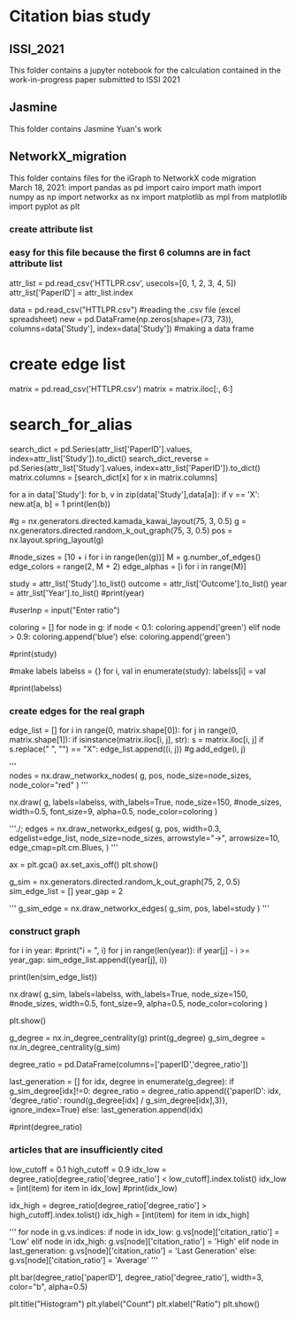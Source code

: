 # Citation bias study

## ISSI_2021  
This folder contains a jupyter notebook for the calculation contained in the work-in-progress paper submitted to ISSI 2021  

## Jasmine  
This folder contains Jasmine Yuan's work  

## NetworkX_migration  
This folder contains files for the iGraph to NetworkX code migration  
March 18, 2021: 
import pandas as pd
import cairo
import math
import numpy as np
import networkx as nx
import matplotlib as mpl
from matplotlib import pyplot as plt

### create attribute list
### easy for this file because the first 6 columns are in fact attribute list
attr_list = pd.read_csv('HTTLPR.csv', usecols=[0, 1, 2, 3, 4, 5])
attr_list['PaperID'] = attr_list.index

data = pd.read_csv("HTTLPR.csv") #reading the .csv file (excel spreadsheet)
new = pd.DataFrame(np.zeros(shape=(73, 73)), columns=data['Study'], index=data['Study']) #making a data frame

# create edge list
matrix = pd.read_csv('HTTLPR.csv')
matrix = matrix.iloc[:, 6:]

# search_for_alias
search_dict = pd.Series(attr_list['PaperID'].values, index=attr_list['Study']).to_dict()
search_dict_reverse = pd.Series(attr_list['Study'].values, index=attr_list['PaperID']).to_dict()
matrix.columns = [search_dict[x] for x in matrix.columns]

for a in data['Study']:
    for b, v in zip(data['Study'],data[a]):
        if v == 'X':
            new.at[a, b] = 1
print(len(b))

#g = nx.generators.directed.kamada_kawai_layout(75, 3, 0.5)
g = nx.generators.directed.random_k_out_graph(75, 3, 0.5)
pos = nx.layout.spring_layout(g)

#node_sizes = [10 + i for i in range(len(g))]
M = g.number_of_edges()
edge_colors = range(2, M + 2)
edge_alphas = [i for i in range(M)]

study = attr_list['Study'].to_list()
outcome = attr_list['Outcome'].to_list()
year = attr_list['Year'].to_list()
#print(year)

#userInp = input("Enter ratio")

coloring = []
for node in g:
    if node < 0.1:
        coloring.append('green')
    elif node > 0.9:
        coloring.append('blue')
    else:
        coloring.append('green')

#print(study)

#make labels
labelss = {}
for i, val in enumerate(study):
    labelss[i] = val

#print(labelss)


### create edges for the real graph
edge_list = []
for i in range(0, matrix.shape[0]):
    for j in range(0, matrix.shape[1]):
        if isinstance(matrix.iloc[i, j], str):
            s = matrix.iloc[i, j]
            if s.replace(" ", "") == "X":
                edge_list.append((i, j))
                #g.add_edge(i, j)

'''                              
nodes = nx.draw_networkx_nodes(
    g,
    pos,
    node_size=node_sizes,
    node_color="red"
)
'''

nx.draw(
    g,
    labels=labelss,
    with_labels=True,
    node_size=150, #node_sizes,
    width=0.5,
    font_size=9,
    alpha=0.5,
    node_color=coloring
)

'''./;
edges = nx.draw_networkx_edges(
    g,
    pos,
    width=0.3,
    edgelist=edge_list,
    node_size=node_sizes,
    arrowstyle="->",
    arrowsize=10,
    edge_cmap=plt.cm.Blues,
)
'''

ax = plt.gca()
ax.set_axis_off()
plt.show()

g_sim = nx.generators.directed.random_k_out_graph(75, 2, 0.5)
sim_edge_list = []
year_gap = 2

'''
g_sim_edge = nx.draw_networkx_edges(
    g_sim,
    pos,
    label=study
)
'''

### construct graph
for i in year:
    #print("i = ", i)
    for j in range(len(year)):
        if year[j] - i >= year_gap:
            sim_edge_list.append((year[j], i))

print(len(sim_edge_list))

nx.draw(
    g_sim,
    labels=labelss,
    with_labels=True,
    node_size=150, #node_sizes,
    width=0.5,
    font_size=9,
    alpha=0.5,
    node_color=coloring
)

plt.show()

g_degree = nx.in_degree_centrality(g)
print(g_degree)
g_sim_degree = nx.in_degree_centrality(g_sim)

degree_ratio = pd.DataFrame(columns=['paperID','degree_ratio'])

last_generation = []
for idx, degree in enumerate(g_degree):
    if g_sim_degree[idx]!=0:
        degree_ratio = degree_ratio.append({'paperID': idx, 'degree_ratio': round(g_degree[idx] / g_sim_degree[idx],3)}, ignore_index=True)
    else:
        last_generation.append(idx)

#print(degree_ratio)

### articles that are insufficiently cited
low_cutoff = 0.1
high_cutoff = 0.9
idx_low = degree_ratio[degree_ratio['degree_ratio'] < low_cutoff].index.tolist()
idx_low = [int(item) for item in idx_low]
#print(idx_low)

idx_high = degree_ratio[degree_ratio['degree_ratio'] > high_cutoff].index.tolist()
idx_high = [int(item) for item in idx_high]

'''
for node in g.vs.indices:
    if node in idx_low:
        g.vs[node]['citation_ratio'] = 'Low'
    elif node in idx_high:
        g.vs[node]['citation_ratio'] = 'High'
    elif node in last_generation:
        g.vs[node]['citation_ratio'] = 'Last Generation'
    else:
        g.vs[node]['citation_ratio'] = 'Average'
'''

plt.bar(degree_ratio['paperID'], degree_ratio['degree_ratio'], width=3, color="b", alpha=0.5)

plt.title("Histogram")
plt.ylabel("Count")
plt.xlabel("Ratio")
plt.show()